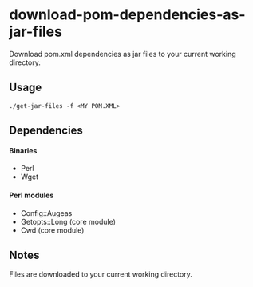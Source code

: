 # download-pom-dependencies-as-jar-files
Download pom.xml dependencies as jar files to your current working directory.

## Usage

```
./get-jar-files -f <MY POM.XML>
```

## Dependencies

#### Binaries
- Perl
- Wget

#### Perl modules
- Config::Augeas
- Getopts::Long (core module)
- Cwd (core module)

## Notes

Files are downloaded to your current working directory.

